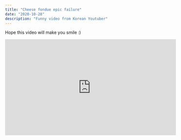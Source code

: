 ```yaml
---
title: "Cheese fondue epic failure"
date: "2020-10-28"
description: "Funny video from Korean Youtuber"
---
```


Hope this video will make you smile :)

<iframe width="560" height="315" src="https://www.youtube.com/embed/eQ_FJ-LqEHg" frameborder="0" allow="accelerometer; autoplay; clipboard-write; encrypted-media; gyroscope; picture-in-picture" allowfullscreen></iframe>
